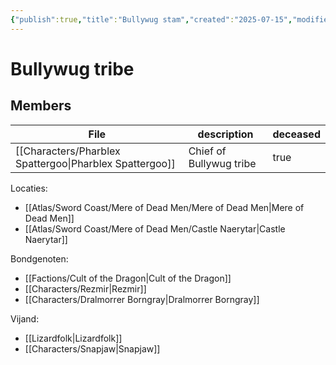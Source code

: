 ```yaml
---
{"publish":true,"title":"Bullywug stam","created":"2025-07-15","modified":"2025-07-16T20:41:11.969+02:00","cssclasses":""}
---
```


# Bullywug tribe


## Members
| File                                                               | description             | deceased |
| ------------------------------------------------------------------ | ----------------------- | -------- |
| [[Characters/Pharblex Spattergoo\|Pharblex Spattergoo]] | Chief of Bullywug tribe | true     |


Locaties:
- [[Atlas/Sword Coast/Mere of Dead Men/Mere of Dead Men\|Mere of Dead Men]]
- [[Atlas/Sword Coast/Mere of Dead Men/Castle Naerytar\|Castle Naerytar]]

Bondgenoten:
- [[Factions/Cult of the Dragon\|Cult of the Dragon]]
- [[Characters/Rezmir\|Rezmir]]
- [[Characters/Dralmorrer Borngray\|Dralmorrer Borngray]]

Vijand:
- [[Lizardfolk\|Lizardfolk]]
- [[Characters/Snapjaw\|Snapjaw]]

